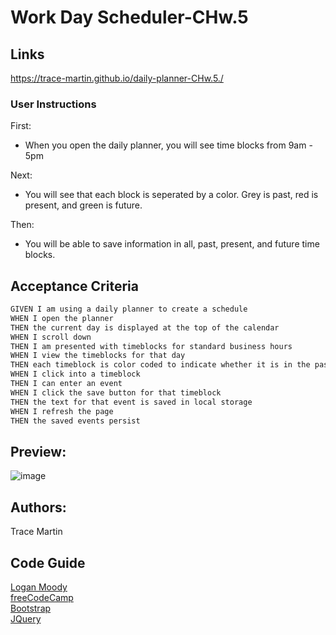 # Work Day Scheduler-CHw.5

## Links

https://trace-martin.github.io/daily-planner-CHw.5./

### User Instructions

First: 
- When you open the daily planner, you will see time blocks from 9am - 5pm

Next: 
- You will see that each block is seperated by a color. Grey is past, red is present, and green is future.

Then: 
- You will be able to save information in all, past, present, and future time blocks.


## Acceptance Criteria

```md
GIVEN I am using a daily planner to create a schedule
WHEN I open the planner
THEN the current day is displayed at the top of the calendar
WHEN I scroll down
THEN I am presented with timeblocks for standard business hours
WHEN I view the timeblocks for that day
THEN each timeblock is color coded to indicate whether it is in the past, present, or future
WHEN I click into a timeblock
THEN I can enter an event
WHEN I click the save button for that timeblock
THEN the text for that event is saved in local storage
WHEN I refresh the page
THEN the saved events persist
```
## Preview:

![image](https://user-images.githubusercontent.com/123417800/228023309-38c981c7-1c51-41d6-b4ba-97fc0d917602.png)

## Authors:
Trace Martin

## Code Guide

[Logan Moody](https://github.com/lbmoody)
<br>
[freeCodeCamp](https://www.freecodecamp.org/news/javascript-get-current-date-todays-date-in-js/)
<br>
[Bootstrap](https://getbootstrap.com/)
<br>
[JQuery](https://jqueryui.com/)

